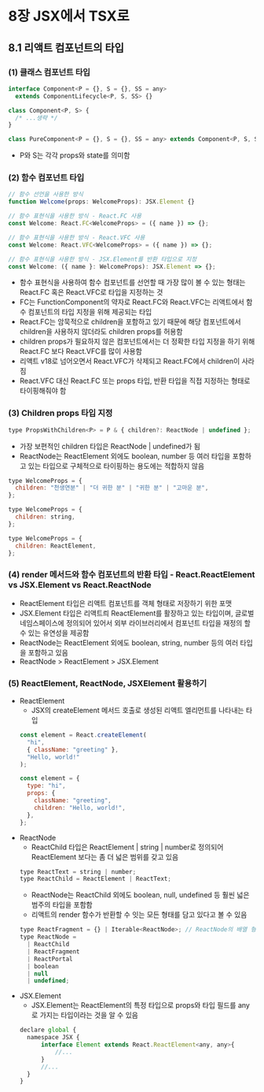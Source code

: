 # 8장 JSX에서 TSX로

## 8.1 리액트 컴포넌트의 타입

### (1) 클래스 컴포넌트 타입

```jsx
interface Component<P = {}, S = {}, SS = any>
  extends ComponentLifecycle<P, S, SS> {}

class Component<P, S> {
  /* ...생략 */
}

class PureComponent<P = {}, S = {}, SS = any> extends Component<P, S, SS> {}
```

- P와 S는 각각 props와 state를 의미함

### (2) 함수 컴포넌트 타입

```jsx
// 함수 선언을 사용한 방식
function Welcome(props: WelcomeProps): JSX.Element {}

// 함수 표현식을 사용한 방식 - React.FC 사용
const Welcome: React.FC<WelcomeProps> = ({ name }) => {};

// 함수 표현식을 사용한 방식 - React.VFC 사용
const Welcome: React.VFC<WelcomeProps> = ({ name }) => {};

// 함수 표현식을 사용한 방식 - JSX.Element를 반환 타입으로 지정
const Welcome: ({ name }: WelcomeProps): JSX.Element => {};
```

- 함수 표현식을 사용하여 함수 컴포넌트를 선언할 때 가장 많이 볼 수 있는 형태는 React.FC 혹은 React.VFC로 타입을 지정하는 것
- FC는 FunctionComponent의 약자로 React.FC와 React.VFC는 리액트에서 함수 컴포넌트의 타입 지정을 위해 제공되는 타입
- React.FC는 암묵적으로 children을 포함하고 있기 때문에 해당 컴포넌트에서 children을 사용하지 않더라도 children props를 허용함
- children props가 필요하지 않은 컴포넌트에서는 더 정확한 타입 지정을 하기 위해 React.FC 보다 React.VFC를 많이 사용함
- 리액트 v18로 넘어오면서 React.VFC가 삭제되고 React.FC에서 children이 사라짐
- React.VFC 대신 React.FC 또는 props 타입, 반환 타입을 직접 지정하는 형태로 타이핑해줘야 함

### (3) Children props 타입 지정

```jsx
type PropsWithChildren<P> = P & { children?: ReactNode | undefined };
```

- 가장 보편적인 children 타입은 ReactNode | undefined가 됨
- ReactNode는 ReactElement 외에도 boolean, number 등 여러 타입을 포함하고 있는 타입으로 구체적으로 타이핑하는 용도에는 적합하지 않음

```jsx
type WelcomeProps = {
  children: "천생연분" | "더 귀한 분" | "귀한 분" | "고마운 분",
};

type WelcomeProps = {
  children: string,
};

type WelcomeProps = {
  children: ReactElement,
};
```

### (4) render 메서드와 함수 컴포넌트의 반환 타입 - React.ReactElement vs JSX.Element vs React.ReactNode

- ReactElement 타입은 리액트 컴포넌트를 객체 형태로 저장하기 위한 포맷
- JSX.Element 타입은 리액트릐 ReactElement를 활장하고 있는 타입이며, 글로벌 네임스페이스에 정의되어 있어서 외부 라이브러리에서 컴포넌트 타입을 재정의 할 수 있는 유연성을 제공함
- ReactNode는 ReactElement 외에도 boolean, string, number 등의 여러 타입을 포함하고 있음
- ReactNode > ReactElement > JSX.Element

### (5) ReactElement, ReactNode, JSXElement 활용하기

- ReactElement
  - JSX의 createElement 메서드 호출로 생성된 리액트 엘리먼트를 나타내는 타입
  ```jsx
  const element = React.createElement(
    "hi",
    { className: "greeting" },
    "Hello, world!"
  );

  const element = {
    type: "hi",
    props: {
      className: "greeting",
      children: "Hello, world!",
    },
  };
  ```
- ReactNode
  - ReactChild 타입은 ReactElement | string | number로 정의되어 ReactElement 보다는 좀 더 넓은 범위를 갖고 있음
  ```jsx
  type ReactText = string | number;
  type ReactChild = ReactElement | ReactText;
  ```
  - ReactNode는 ReactChild 외에도 boolean, null, undefined 등 훨씬 넓은 범주의 타입을 포함함
  - 리액트의 render 함수가 반환할 수 잇는 모든 형태를 담고 있다고 볼 수 있음
  ```jsx
  type ReactFragment = {} | Iterable<ReactNode>; // ReactNode의 배열 형태
  type ReactNode =
    | ReactChild
    | ReactFragment
    | ReactPortal
    | boolean
    | null
    | undefined;
  ```
- JSX.Element
  - JSX.Element는 ReactElement의 특정 타입으로 props와 타입 필드를 any로 가지는 타입이라는 것을 알 수 있음
  ```jsx
  declare global {
  	namespace JSX {
  		interface Element extends React.ReactElement<any, any>{
  			//...
  		}
  		//...
  	}
  }
  ```
